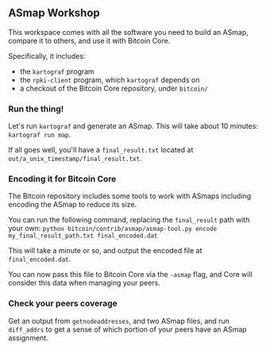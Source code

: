 ## ASmap Workshop

This workspace comes with all the software you need to build an ASmap, compare it to others, and use it with Bitcoin Core.

Specifically, it includes:
- the `kartograf` program
- the `rpki-client` program, which `kartograf` depends on
- a checkout of the Bitcoin Core repository, under `bitcoin/`


### Run the thing!

Let's run `kartograf` and generate an ASmap. This will take about 10 minutes: `kartograf run map`.

If all goes well, you'll have a `final_result.txt` located at `out/a_unix_timestamp/final_result.txt`.


### Encoding it for Bitcoin Core

The Bitcoin repository includes some tools to work with ASmaps including encoding the ASmap to reduce its size.

You can run the following command, replacing the `final_result` path with your own:
`python bitcoin/contrib/asmap/asmap-tool.py encode my_final_result_path.txt final_encoded.dat`

This will take a minute or so, and output the encoded file at `final_encoded.dat`.

You can now pass this file to Bitcoin Core via the `-asmap` flag, and Core will consider this data when managing your peers.

### Check your peers coverage

Get an output from `getnodeaddresses`, and two ASmap files, and run `diff_addrs` to get a sense of which portion of your peers have an ASmap assignment. 